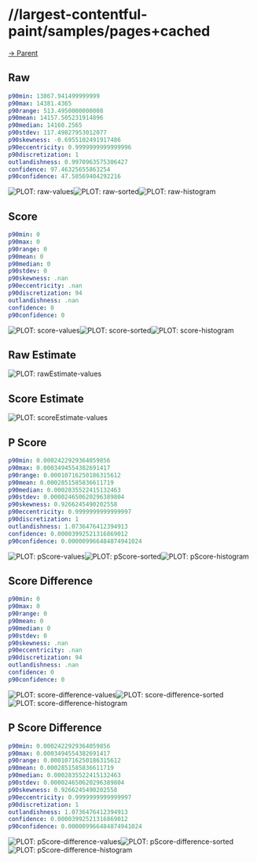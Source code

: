 
# //largest-contentful-paint/samples/pages+cached

[→ Parent](../..)


## Raw


```yaml
p90min: 13867.941499999999
p90max: 14381.4365
p90range: 513.4950000000008
p90mean: 14157.505231914896
p90median: 14160.2565
p90stdev: 117.49827953012077
p90skewness: -0.6955102491917486
p90eccentricity: 0.9999999999999996
p90discretization: 1
outlandishness: 0.9970963575306427
confidence: 97.46325655863254
p90confidence: 47.50569404292216

```

![PLOT: raw-values](./raw/values.svg)![PLOT: raw-sorted](./raw/sorted.svg)![PLOT: raw-histogram](./raw/histogram.svg)
## Score


```yaml
p90min: 0
p90max: 0
p90range: 0
p90mean: 0
p90median: 0
p90stdev: 0
p90skewness: .nan
p90eccentricity: .nan
p90discretization: 94
outlandishness: .nan
confidence: 0
p90confidence: 0

```

![PLOT: score-values](./score/values.svg)![PLOT: score-sorted](./score/sorted.svg)![PLOT: score-histogram](./score/histogram.svg)
## Raw Estimate

![PLOT: rawEstimate-values](./rawEstimate/values.svg)
## Score Estimate

![PLOT: scoreEstimate-values](./scoreEstimate/values.svg)
## P Score


```yaml
p90min: 0.0002422929364059856
p90max: 0.0003494554382691417
p90range: 0.00010716250186315612
p90mean: 0.0002851585836611719
p90median: 0.0002835522415132463
p90stdev: 0.000024650620296389804
p90skewness: 0.9266245490202558
p90eccentricity: 0.9999999999999997
p90discretization: 1
outlandishness: 1.0736476412394913
confidence: 0.00003992521316869012
p90confidence: 0.000009966484874941024

```

![PLOT: pScore-values](./pScore/values.svg)![PLOT: pScore-sorted](./pScore/sorted.svg)![PLOT: pScore-histogram](./pScore/histogram.svg)
## Score Difference


```yaml
p90min: 0
p90max: 0
p90range: 0
p90mean: 0
p90median: 0
p90stdev: 0
p90skewness: .nan
p90eccentricity: .nan
p90discretization: 94
outlandishness: .nan
confidence: 0
p90confidence: 0

```

![PLOT: score-difference-values](./score-difference/values.svg)![PLOT: score-difference-sorted](./score-difference/sorted.svg)![PLOT: score-difference-histogram](./score-difference/histogram.svg)
## P Score Difference


```yaml
p90min: 0.0002422929364059856
p90max: 0.0003494554382691417
p90range: 0.00010716250186315612
p90mean: 0.0002851585836611719
p90median: 0.0002835522415132463
p90stdev: 0.000024650620296389804
p90skewness: 0.9266245490202558
p90eccentricity: 0.9999999999999997
p90discretization: 1
outlandishness: 1.0736476412394913
confidence: 0.00003992521316869012
p90confidence: 0.000009966484874941024

```

![PLOT: pScore-difference-values](./pScore-difference/values.svg)![PLOT: pScore-difference-sorted](./pScore-difference/sorted.svg)![PLOT: pScore-difference-histogram](./pScore-difference/histogram.svg)